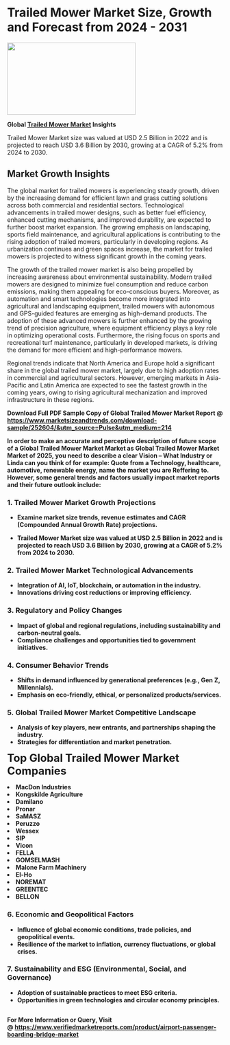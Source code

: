 <H1>Trailed Mower Market Size, Growth and Forecast from 2024 - 2031</H1><img class="aligncenter size-medium wp-image-584254" src="https://thirdeyenews.in/wp-content/uploads/2024/09/Global-Market-Research-300x168.jpeg" alt="" width="300" height="168" /><p><strong>Global&nbsp;<a href="https://www.marketsizeandtrends.com/download-sample/252604/&amp;utm_source=Pulse&amp;utm_medium=214">Trailed Mower Market</a> Insights</strong></p><p>Trailed Mower Market size was valued at USD 2.5 Billion in 2022 and is projected to reach USD 3.6 Billion by 2030, growing at a CAGR of 5.2% from 2024 to 2030.</p><p><h2>Market Growth Insights</h2> <p>The global market for trailed mowers is experiencing steady growth, driven by the increasing demand for efficient lawn and grass cutting solutions across both commercial and residential sectors. Technological advancements in trailed mower designs, such as better fuel efficiency, enhanced cutting mechanisms, and improved durability, are expected to further boost market expansion. The growing emphasis on landscaping, sports field maintenance, and agricultural applications is contributing to the rising adoption of trailed mowers, particularly in developing regions. As urbanization continues and green spaces increase, the market for trailed mowers is projected to witness significant growth in the coming years.</p> <p><strong></strong></p> <p>The growth of the trailed mower market is also being propelled by increasing awareness about environmental sustainability. Modern trailed mowers are designed to minimize fuel consumption and reduce carbon emissions, making them appealing for eco-conscious buyers. Moreover, as automation and smart technologies become more integrated into agricultural and landscaping equipment, trailed mowers with autonomous and GPS-guided features are emerging as high-demand products. The adoption of these advanced mowers is further enhanced by the growing trend of precision agriculture, where equipment efficiency plays a key role in optimizing operational costs. Furthermore, the rising focus on sports and recreational turf maintenance, particularly in developed markets, is driving the demand for more efficient and high-performance mowers. <p>Regional trends indicate that North America and Europe hold a significant share in the global trailed mower market, largely due to high adoption rates in commercial and agricultural sectors. However, emerging markets in Asia-Pacific and Latin America are expected to see the fastest growth in the coming years, owing to rising agricultural mechanization and improved infrastructure in these regions.</p> <p><strong></p><p><span class=""><strong>Download Full PDF Sample Copy of Global Trailed Mower Market Report</strong> @ <a href="https://www.marketsizeandtrends.com/download-sample/252604/&amp;utm_source=Pulse&amp;utm_medium=214" target="_blank">https://www.marketsizeandtrends.com/download-sample/252604/&amp;utm_source=Pulse&amp;utm_medium=214</a></span></p><p>In order to make an accurate and perceptive description of future scope of a Global&nbsp;Trailed Mower Market Market as Global&nbsp;Trailed Mower Market Market of 2025, you need to describe a clear Vision &ndash; What Industry or Linda can you think of for example: Quote from a Technology, healthcare, automotive, renewable energy, name the market you are Reffering to. However, some general trends and factors usually impact market reports and their future outlook include:</p><h3>1.&nbsp;<strong>Trailed Mower Market Growth Projections</strong></h3><ul><li>Examine market size trends, revenue estimates and CAGR (Compounded Annual Growth Rate) projections.</li><li><p>Trailed Mower Market size was valued at USD 2.5 Billion in 2022 and is projected to reach USD 3.6 Billion by 2030, growing at a CAGR of 5.2% from 2024 to 2030.</p></li></ul><h3>2.&nbsp;<strong>Trailed Mower Market Technological Advancements</strong></h3><ul><li>Integration of AI, IoT, blockchain, or automation in the industry.</li><li>Innovations driving cost reductions or improving efficiency.</li></ul><h3>3.&nbsp;<strong>Regulatory and Policy Changes</strong></h3><ul><li>Impact of global and regional regulations, including sustainability and carbon-neutral goals.</li><li>Compliance challenges and opportunities tied to government initiatives.</li></ul><h3>4.&nbsp;<strong>Consumer Behavior Trends</strong></h3><ul><li>Shifts in demand influenced by generational preferences (e.g., Gen Z, Millennials).</li><li>Emphasis on eco-friendly, ethical, or personalized products/services.</li></ul><h3>5.&nbsp;<strong>Global Trailed Mower Market Competitive Landscape</strong></h3><ul><li>Analysis of key players, new entrants, and partnerships shaping the industry.</li><li>Strategies for differentiation and market penetration.</li></ul><p data-pm-slice="1 1 []"><span style="color: inherit; font-family: inherit; font-size: 25px;">Top Global Trailed Mower Market Companies</span></p><div class="" data-test-id=""><p><li>MacDon Industries</li><li> Kongskilde Agriculture</li><li> Damilano</li><li> Pronar</li><li> SaMASZ</li><li> Peruzzo</li><li> Wessex</li><li> SIP</li><li> Vicon</li><li> FELLA</li><li> GOMSELMASH</li><li> Malone Farm Machinery</li><li> El-Ho</li><li> NOREMAT</li><li> GREENTEC</li><li> BELLON</li></p></div><h3>6.&nbsp;<strong>Economic and Geopolitical Factors</strong></h3><ul><li>Influence of global economic conditions, trade policies, and geopolitical events.</li><li>Resilience of the market to inflation, currency fluctuations, or global crises.</li></ul><h3>7.&nbsp;<strong>Sustainability and ESG (Environmental, Social, and Governance)</strong></h3><ul><li>Adoption of sustainable practices to meet ESG criteria.</li><li>Opportunities in green technologies and circular economy principles.</li></ul><h2><strong style="font-size: 14px;">For More Information or Query, Visit @&nbsp;</strong><a style="background-color: #ffffff; font-size: 14px;" href="https://www.marketsizeandtrends.com/report/trailed-mower-market/" target="_blank">https://www.verifiedmarketreports.com/product/airport-passenger-boarding-bridge-market</a></h2>
